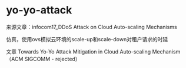 # yo-yo-attack

来源文章：infocom17_DDoS Attack on Cloud Auto-scaling Mechanisms

仿真，使用ovs模拟云环境的scale-up和scale-down对租户请求的时延

文章 Towards Yo-Yo Attack Mitigation in Cloud  Auto-scaling Mechanism（ACM SIGCOMM - rejected）
